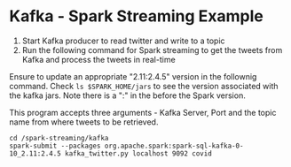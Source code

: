 
# Kafka - Spark Streaming Example

1. Start Kafka producer to read twitter and write to a topic
2. Run the following command for Spark streaming to get the tweets from Kafka and process the tweets in real-time

Ensure to update an appropriate "2.11:2.4.5" version in the follownig command. Check ```ls $SPARK_HOME/jars``` to see the version associated with the kafka jars. Note there is a ":" in the before the Spark version.

This program accepts three arguments - Kafka Server, Port and the topic name from where tweets to be retrieved.
```
cd /spark-streaming/kafka
spark-submit --packages org.apache.spark:spark-sql-kafka-0-10_2.11:2.4.5 kafka_twitter.py localhost 9092 covid
```
 